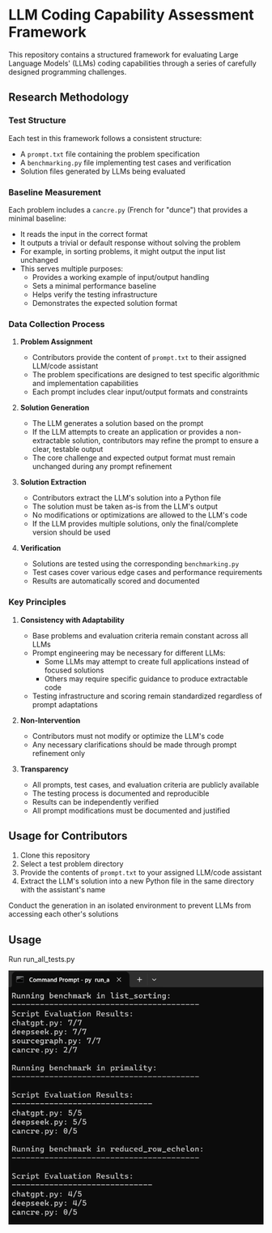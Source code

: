 # LLM Coding Capability Assessment Framework

This repository contains a structured framework for evaluating Large Language Models' (LLMs) coding capabilities through a series of carefully designed programming challenges.

## Research Methodology

### Test Structure
Each test in this framework follows a consistent structure:
- A `prompt.txt` file containing the problem specification
- A `benchmarking.py` file implementing test cases and verification
- Solution files generated by LLMs being evaluated

### Baseline Measurement
Each problem includes a `cancre.py` (French for "dunce") that provides a minimal baseline:
- It reads the input in the correct format
- It outputs a trivial or default response without solving the problem
- For example, in sorting problems, it might output the input list unchanged
- This serves multiple purposes:
  * Provides a working example of input/output handling
  * Sets a minimal performance baseline
  * Helps verify the testing infrastructure
  * Demonstrates the expected solution format

### Data Collection Process

1. **Problem Assignment**
   - Contributors provide the content of `prompt.txt` to their assigned LLM/code assistant
   - The problem specifications are designed to test specific algorithmic and implementation capabilities
   - Each prompt includes clear input/output formats and constraints

2. **Solution Generation**
   - The LLM generates a solution based on the prompt
   - If the LLM attempts to create an application or provides a non-extractable solution, contributors may refine the prompt to ensure a clear, testable output
   - The core challenge and expected output format must remain unchanged during any prompt refinement

3. **Solution Extraction**
   - Contributors extract the LLM's solution into a Python file
   - The solution must be taken as-is from the LLM's output
   - No modifications or optimizations are allowed to the LLM's code
   - If the LLM provides multiple solutions, only the final/complete version should be used

4. **Verification**
   - Solutions are tested using the corresponding `benchmarking.py`
   - Test cases cover various edge cases and performance requirements
   - Results are automatically scored and documented

### Key Principles

1. **Consistency with Adaptability**
   - Base problems and evaluation criteria remain constant across all LLMs
   - Prompt engineering may be necessary for different LLMs:
     * Some LLMs may attempt to create full applications instead of focused solutions
     * Others may require specific guidance to produce extractable code
   - Testing infrastructure and scoring remain standardized regardless of prompt adaptations

2. **Non-Intervention**
   - Contributors must not modify or optimize the LLM's code
   - Any necessary clarifications should be made through prompt refinement only

3. **Transparency**
   - All prompts, test cases, and evaluation criteria are publicly available
   - The testing process is documented and reproducible
   - Results can be independently verified
   - All prompt modifications must be documented and justified

## Usage for Contributors

1. Clone this repository
2. Select a test problem directory
3. Provide the contents of `prompt.txt` to your assigned LLM/code assistant
4. Extract the LLM's solution into a new Python file in the same directory with the assistant's name

Conduct the generation in an isolated environment to prevent LLMs from accessing each other's solutions

## Usage

Run run_all_tests.py

![Usage](usage.png)